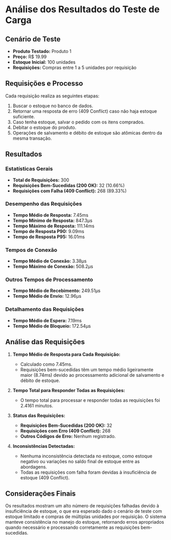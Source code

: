 # Análise dos Resultados do Teste de Carga

## Cenário de Teste

- **Produto Testado:** Produto 1
- **Preço:** R$ 19.99
- **Estoque Inicial:** 100 unidades
- **Requisições:** Compras entre 1 a 5 unidades por requisição

## Requisições e Processo

Cada requisição realiza as seguintes etapas:
1. Buscar o estoque no banco de dados.
2. Retornar uma resposta de erro (409 Conflict) caso não haja estoque suficiente.
3. Caso tenha estoque, salvar o pedido com os itens comprados.
4. Debitar o estoque do produto.
5. Operações de salvamento e débito de estoque são atômicas dentro da mesma transação.

## Resultados

### Estatísticas Gerais

- **Total de Requisições:** 300
- **Requisições Bem-Sucedidas (200 OK):** 32 (10.66%)
- **Requisições com Falha (409 Conflict):** 268 (89.33%)

### Desempenho das Requisições

- **Tempo Médio de Resposta:** 7.45ms
- **Tempo Mínimo de Resposta:** 847.3µs
- **Tempo Máximo de Resposta:** 111.14ms
- **Tempo de Resposta P90:** 9.09ms
- **Tempo de Resposta P95:** 16.01ms

### Tempos de Conexão

- **Tempo Médio de Conexão:** 3.38µs
- **Tempo Máximo de Conexão:** 508.2µs

### Outros Tempos de Processamento

- **Tempo Médio de Recebimento:** 249.51µs
- **Tempo Médio de Envio:** 12.96µs

### Detalhamento das Requisições

- **Tempo Médio de Espera:** 7.19ms
- **Tempo Médio de Bloqueio:** 172.54µs

## Análise das Requisições

1. **Tempo Médio de Resposta para Cada Requisição:**
   - Calculado como 7.45ms.
   - Requisições bem-sucedidas têm um tempo médio ligeiramente maior (8.74ms) devido ao processamento adicional de salvamento e débito de estoque.

2. **Tempo Total para Responder Todas as Requisições:**
   - O tempo total para processar e responder todas as requisições foi 2.4161 minutos.

3. **Status das Requisições:**
   - **Requisições Bem-Sucedidas (200 OK):** 32
   - **Requisições com Erro (409 Conflict):** 268
   - **Outros Códigos de Erro:** Nenhum registrado.

4. **Inconsistências Detectadas:**
   - Nenhuma inconsistência detectada no estoque, como estoque negativo ou variações no saldo final de estoque entre as abordagens.
   - Todas as requisições com falha foram devidas à insuficiência de estoque (409 Conflict).

## Considerações Finais

Os resultados mostram um alto número de requisições falhadas devido à insuficiência de estoque, o que era esperado dado o cenário de teste com estoque limitado e compras de múltiplas unidades por requisição. O sistema manteve consistência no manejo do estoque, retornando erros apropriados quando necessário e processando corretamente as requisições bem-sucedidas.
